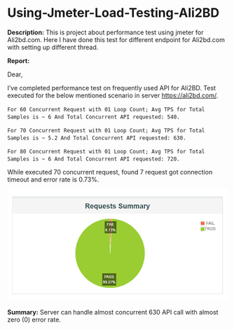 # Using-Jmeter-Load-Testing-Ali2BD

**Description:**
This is project about performance test using jmeter for Ali2bd.com. Here I have done this test for different endpoint for Ali2bd.com with setting up different thread.

**Report:**

Dear, 

I’ve completed performance test on frequently used API for Ali2BD. 
Test executed for the below mentioned scenario in server https://ali2bd.com/.

`For 60 Concurrent Request with 01 Loop Count; Avg TPS for Total Samples is ~ 6 And Total Concurrent API requested: 540.`

`For 70 Concurrent Request with 01 Loop Count; Avg TPS for Total Samples is ~ 5.2 And Total Concurrent API requested: 630.`

`For 80 Concurrent Request with 01 Loop Count; Avg TPS for Total Samples is ~ 6 And Total Concurrent API requested: 720.`

While executed 70 concurrent request, found  7 request got connection timeout and error rate is 0.73%. 

![](images/Jmeter.PNG)

**Summary:** Server can handle almost concurrent 630 API call with almost zero (0) error rate.

